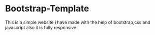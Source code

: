 # Bootstrap-Template

This is a simple website i have made with the help of bootstrap,css and javascript also it is fully responsive
